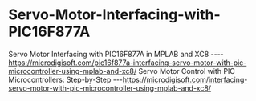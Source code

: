 # Servo-Motor-Interfacing-with-PIC16F877A

Servo Motor Interfacing with PIC16F877A in MPLAB and XC8 ----https://microdigisoft.com/pic16f877a-interfacing-servo-motor-with-pic-microcontroller-using-mplab-and-xc8/
Servo Motor Control with PIC Microcontrollers: Step-by-Step ---https://microdigisoft.com/interfacing-servo-motor-with-pic-microcontroller-using-mplab-and-xc8/
